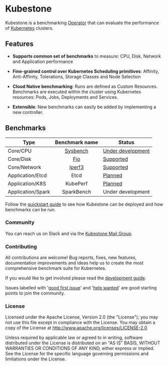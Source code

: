 # Kubestone
Kubestone is a benchmarking [Operator](https://kubernetes.io/docs/concepts/extend-kubernetes/operator/) that can evaluate the performance of [Kubernetes](https://kubernetes.io) clusters. 



## Features

- **Supports common set of benchmarks** to measure:
  CPU, Disk, Network and Application performance

- **Fine-grained control over Kubernetes Scheduling primitives**:
  Affinity, Anti-Affinity, Tolerations, Storage Classes and Node Selection  

- **Cloud Native benchmarking**: 
  Runs are defined as Custom Resources. Benchmarks are executed within the cluster using Kubernetes resources: Pods, Jobs, Deployments and Services.

- **Extensible**: 
  New benchmarks can easily be added by implementing a new controller. 



## Benchmarks

| Type              |           Benchmark name           | Status                                                       |
| ----------------- | :--------------------------------: | ------------------------------------------------------------ |
| Core/CPU          | [Sysbench](benchmarks/sysbench.md) | [Under development](https://github.com/xridge/kubestone/pull/71) |
| Core/Disk         |      [Fio](benchmarks/fio.md)      | [Supported](https://github.com/xridge/kubestone/blob/master/config/samples/fio/base/fio_cr.yaml) |
| Core/Network      |   [Iperf3](benchmarks/iperf3.md)   | [Supported](https://github.com/xridge/kubestone/blob/master/config/samples/perf_v1alpha1_iperf3.yaml) |
| Application/Etcd  |                Etcd                | [Planned](https://github.com/xridge/kubestone/issues/15)     |
| Application/K8S   |              KubePerf              | [Planned](https://github.com/xridge/kubestone/issues/14)     |
| Application/Spark |             SparkBench             | Under development                                            |



Follow the [quickstart guide](quickstart.md) to see how Kubestone can be deployed and how benchmarks can be run.



### Community

You can reach us on Slack and via the [Kubestone Mail Group](https://groups.google.com/forum/#!forum/kubestone). 



### Contributing

All contributions are welcome! Bug reports, fixes, new features, documentation improvements and ideas help us to create the most comprehensive benchmark suite for Kubernetes. 

If you would like to get involved please read the [development guide](devguide.md). 

Issues labelled with '[good first issue](https://github.com/xridge/kubestone/labels/good%20first%20issue)' and '[help wanted](https://github.com/xridge/kubestone/labels/help%20wanted)' are good starting points to join the community.



### License

Licensed under the Apache License, Version 2.0 (the "License"); you may not use this file except in compliance with the License. You may obtain a copy of the License at 
http://www.apache.org/licenses/LICENSE-2.0

Unless required by applicable law or agreed to in writing, software distributed under the License is distributed on an "AS IS" BASIS, WITHOUT WARRANTIES OR CONDITIONS OF ANY KIND, either express or implied. See the License for the specific language governing permissions and limitations under the License.